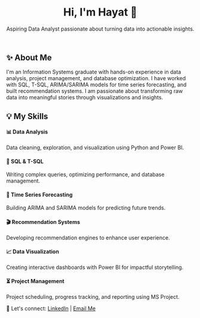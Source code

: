 <!DOCTYPE html>
<html lang="en">
<body>
    <header>
        <h1>Hi, I'm Hayat 🌸</h1>
        <p>Aspiring Data Analyst passionate about turning data into actionable insights.</p>
    </header>
        <h2>✨ About Me</h2>
        <p>
            I'm an Information Systems graduate with hands-on experience in data analysis, project management, and database optimization.
            I have worked with SQL, T-SQL, ARIMA/SARIMA models for time series forecasting, and built recommendation systems. 
            I am passionate about transforming raw data into meaningful stories through visualizations and insights.
        </p>
         <h2>💡 My Skills</h2>
                <h4>📊 Data Analysis</h4>
                 <p>Data cleaning, exploration, and visualization using Python and Power BI.  </p>
                <h4>📝 SQL & T-SQL</h4>
                 <p>Writing complex queries, optimizing performance, and database management.</p>
                  <h4>🔮 Time Series Forecasting </h4>
                   <p>Building ARIMA and SARIMA models for predicting future trends.</p>
                 <h4>🎬 Recommendation Systems</h4>
                <p> Developing recommendation engines to enhance user experience.</p>
              <h4> 📈 Data Visualization</h4>
                  <p>Creating interactive dashboards with Power BI for impactful storytelling.</p>
               <h4>⏳ Project Management</h4>
                 <p> Project scheduling, progress tracking, and reporting using MS Project.</p>
            
</body>
<footer>
        <p>🌸 Let's connect: <a href="https://www.linkedin.com/in/hayat-alanzan-2a5816252/">LinkedIn</a> | <a href="mailto:haalanzan0@gmail.com">Email Me</a></p>
    </footer>

</html>
